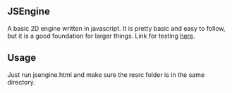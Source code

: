 ## JSEngine
A basic 2D engine written in javascript. It is pretty basic and easy to follow, but it is a good foundation for larger things.
Link for testing [here](https://drdingleberry.github.io/jsengine/jsengine).
## Usage
Just run jsengine.html and make sure the resrc folder is in the same directory.
